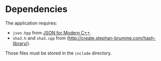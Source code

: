 # Dependencies
The application requires: 
* `json.hpp` from [JSON for Modern C++](https://github.com/open-source-parsers/json).
* `sha3.h` and `sha3.cpp` from (http://create.stephan-brumme.com/hash-library/).

Those files must be stored in the `include` directory.
